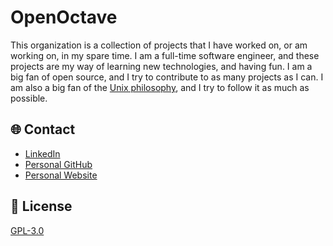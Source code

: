# OpenOctave

This organization is a collection of projects that I have worked on, or am working on, in my spare time. I am a full-time software engineer, and these projects are my way of learning new technologies, and having fun. I am a big fan of open source, and I try to contribute to as many projects as I can. I am also a big fan of the [Unix philosophy](https://en.wikipedia.org/wiki/Unix_philosophy), and I try to follow it as much as possible.


## 🌐 Contact

- [LinkedIn](https://www.linkedin.com/in/matthewendicott/)
- [Personal GitHub](https://github.com/PCDSandwichMan)
- [Personal Website](https://matthewendicott.com)

## 🪪 License

[GPL-3.0](https://choosealicense.com/licenses/gpl-3.0)

